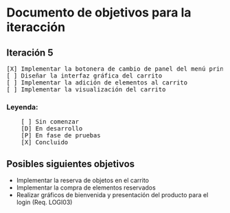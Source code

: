# Documento de objetivos para la iteracción
## Iteración 5
<pre>
[X] Implementar la botonera de cambio de panel del menú principal
[ ] Diseñar la interfaz gráfica del carrito
[ ] Implementar la adición de elementos al carrito
[ ] Implementar la visualización del carrito
</pre>

### Leyenda:
<pre>
    [ ] Sin comenzar
    [D] En desarrollo
    [P] En fase de pruebas
    [X] Concluido
</pre>


## Posibles siguientes objetivos
<ul>
    <li>Implementar la reserva de objetos en el carrito</li>
    <li>Implementar la compra de elementos reservados</li>
    <li>Realizar gráficos de bienvenida y presentación del producto para el login (Req. LOGI03)</li>
</ul>
